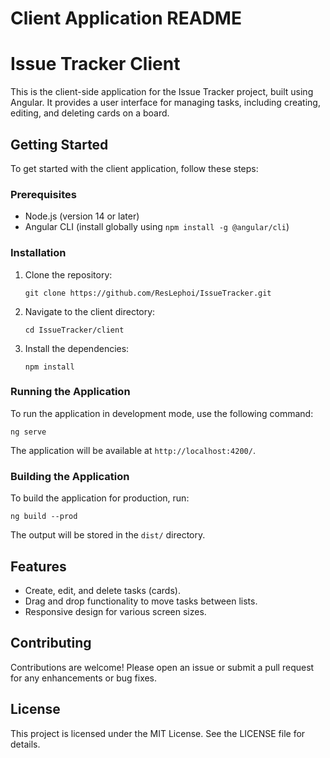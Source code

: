 # Client Application README

# Issue Tracker Client

This is the client-side application for the Issue Tracker project, built using Angular. It provides a user interface for managing tasks, including creating, editing, and deleting cards on a board.

## Getting Started

To get started with the client application, follow these steps:

### Prerequisites

- Node.js (version 14 or later)
- Angular CLI (install globally using `npm install -g @angular/cli`)

### Installation

1. Clone the repository:
   ```
   git clone https://github.com/ResLephoi/IssueTracker.git
   ```

2. Navigate to the client directory:
   ```
   cd IssueTracker/client
   ```

3. Install the dependencies:
   ```
   npm install
   ```

### Running the Application

To run the application in development mode, use the following command:
```
ng serve
```
The application will be available at `http://localhost:4200/`.

### Building the Application

To build the application for production, run:
```
ng build --prod
```
The output will be stored in the `dist/` directory.

## Features

- Create, edit, and delete tasks (cards).
- Drag and drop functionality to move tasks between lists.
- Responsive design for various screen sizes.

## Contributing

Contributions are welcome! Please open an issue or submit a pull request for any enhancements or bug fixes.

## License

This project is licensed under the MIT License. See the LICENSE file for details.